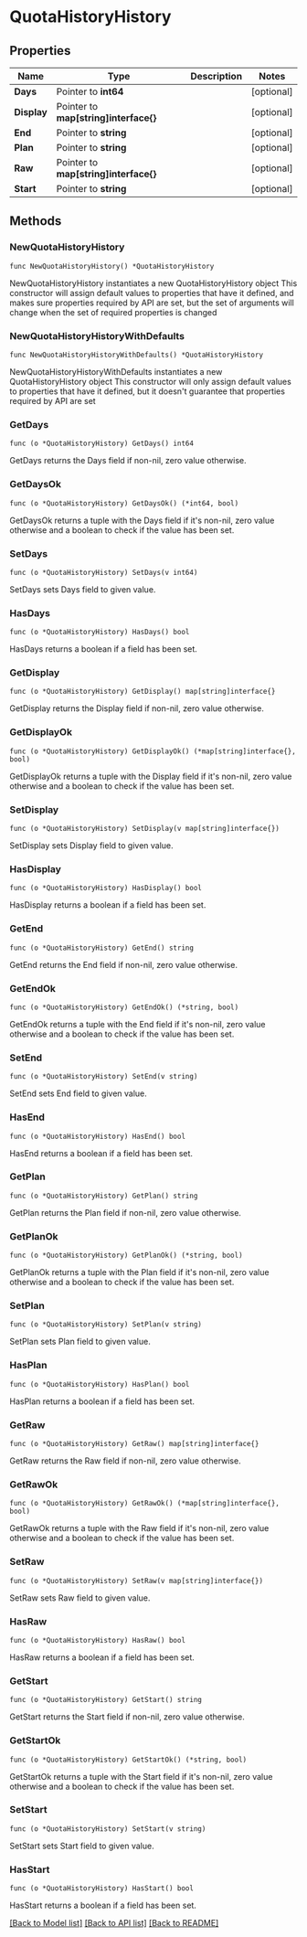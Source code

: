 # QuotaHistoryHistory

## Properties

Name | Type | Description | Notes
------------ | ------------- | ------------- | -------------
**Days** | Pointer to **int64** |  | [optional] 
**Display** | Pointer to **map[string]interface{}** |  | [optional] 
**End** | Pointer to **string** |  | [optional] 
**Plan** | Pointer to **string** |  | [optional] 
**Raw** | Pointer to **map[string]interface{}** |  | [optional] 
**Start** | Pointer to **string** |  | [optional] 

## Methods

### NewQuotaHistoryHistory

`func NewQuotaHistoryHistory() *QuotaHistoryHistory`

NewQuotaHistoryHistory instantiates a new QuotaHistoryHistory object
This constructor will assign default values to properties that have it defined,
and makes sure properties required by API are set, but the set of arguments
will change when the set of required properties is changed

### NewQuotaHistoryHistoryWithDefaults

`func NewQuotaHistoryHistoryWithDefaults() *QuotaHistoryHistory`

NewQuotaHistoryHistoryWithDefaults instantiates a new QuotaHistoryHistory object
This constructor will only assign default values to properties that have it defined,
but it doesn't guarantee that properties required by API are set

### GetDays

`func (o *QuotaHistoryHistory) GetDays() int64`

GetDays returns the Days field if non-nil, zero value otherwise.

### GetDaysOk

`func (o *QuotaHistoryHistory) GetDaysOk() (*int64, bool)`

GetDaysOk returns a tuple with the Days field if it's non-nil, zero value otherwise
and a boolean to check if the value has been set.

### SetDays

`func (o *QuotaHistoryHistory) SetDays(v int64)`

SetDays sets Days field to given value.

### HasDays

`func (o *QuotaHistoryHistory) HasDays() bool`

HasDays returns a boolean if a field has been set.

### GetDisplay

`func (o *QuotaHistoryHistory) GetDisplay() map[string]interface{}`

GetDisplay returns the Display field if non-nil, zero value otherwise.

### GetDisplayOk

`func (o *QuotaHistoryHistory) GetDisplayOk() (*map[string]interface{}, bool)`

GetDisplayOk returns a tuple with the Display field if it's non-nil, zero value otherwise
and a boolean to check if the value has been set.

### SetDisplay

`func (o *QuotaHistoryHistory) SetDisplay(v map[string]interface{})`

SetDisplay sets Display field to given value.

### HasDisplay

`func (o *QuotaHistoryHistory) HasDisplay() bool`

HasDisplay returns a boolean if a field has been set.

### GetEnd

`func (o *QuotaHistoryHistory) GetEnd() string`

GetEnd returns the End field if non-nil, zero value otherwise.

### GetEndOk

`func (o *QuotaHistoryHistory) GetEndOk() (*string, bool)`

GetEndOk returns a tuple with the End field if it's non-nil, zero value otherwise
and a boolean to check if the value has been set.

### SetEnd

`func (o *QuotaHistoryHistory) SetEnd(v string)`

SetEnd sets End field to given value.

### HasEnd

`func (o *QuotaHistoryHistory) HasEnd() bool`

HasEnd returns a boolean if a field has been set.

### GetPlan

`func (o *QuotaHistoryHistory) GetPlan() string`

GetPlan returns the Plan field if non-nil, zero value otherwise.

### GetPlanOk

`func (o *QuotaHistoryHistory) GetPlanOk() (*string, bool)`

GetPlanOk returns a tuple with the Plan field if it's non-nil, zero value otherwise
and a boolean to check if the value has been set.

### SetPlan

`func (o *QuotaHistoryHistory) SetPlan(v string)`

SetPlan sets Plan field to given value.

### HasPlan

`func (o *QuotaHistoryHistory) HasPlan() bool`

HasPlan returns a boolean if a field has been set.

### GetRaw

`func (o *QuotaHistoryHistory) GetRaw() map[string]interface{}`

GetRaw returns the Raw field if non-nil, zero value otherwise.

### GetRawOk

`func (o *QuotaHistoryHistory) GetRawOk() (*map[string]interface{}, bool)`

GetRawOk returns a tuple with the Raw field if it's non-nil, zero value otherwise
and a boolean to check if the value has been set.

### SetRaw

`func (o *QuotaHistoryHistory) SetRaw(v map[string]interface{})`

SetRaw sets Raw field to given value.

### HasRaw

`func (o *QuotaHistoryHistory) HasRaw() bool`

HasRaw returns a boolean if a field has been set.

### GetStart

`func (o *QuotaHistoryHistory) GetStart() string`

GetStart returns the Start field if non-nil, zero value otherwise.

### GetStartOk

`func (o *QuotaHistoryHistory) GetStartOk() (*string, bool)`

GetStartOk returns a tuple with the Start field if it's non-nil, zero value otherwise
and a boolean to check if the value has been set.

### SetStart

`func (o *QuotaHistoryHistory) SetStart(v string)`

SetStart sets Start field to given value.

### HasStart

`func (o *QuotaHistoryHistory) HasStart() bool`

HasStart returns a boolean if a field has been set.


[[Back to Model list]](../README.md#documentation-for-models) [[Back to API list]](../README.md#documentation-for-api-endpoints) [[Back to README]](../README.md)


